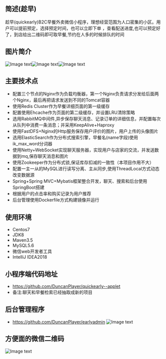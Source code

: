 ## 简述(趁早)
趁早(quickearly)B2C早餐外卖微信小程序，理想经营范围为人口密集的小区。用户可以提前预定，选择预定时间，也可以立即下单
，查看配送进度,也可以预定好了，到店给出二维码即可取早餐,节约在人多的时候排队的时间
## 图片简介
![Image text](https://img-blog.csdnimg.cn/20200618164827314.JPG)![Image text](https://img-blog.csdnimg.cn/20200618165007312.JPG)![Image text](https://img-blog.csdnimg.cn/20200618165133218.JPG)
## 主要技术点
- 配置三个节点的Nginx作为负载均衡器，第一个Nginx负责请求分发给后面两个Nginx，最后再把请求发送到不同的Tomcat容器
- 使用Redis Cluster作为早餐详细页面的第一级缓存
- 配置使用Ehcache作为页面的第二级缓存，并设置LRU清除策略
- 选用RabbitMQ中间件,异步保存聊天消息、记录订单的详细信息，并配置每次从队列中消费一条消息；并采用KeepAlive+Haproxy
- 使用FastDFS+Nginx的Http服务保存用户评价的图片，用户上传的头像图片
- 选用ElasticSearch作为分布式搜索引擎，早餐名(name字段)使用ik_max_word分词器
- 使用Netty+WebSocket实现聊天服务器，实现用户与店家的交流，并发送数据到mq,保存聊天消息和图片
- 使用Zookeeper作为分布式锁,保证库存扣减的一致性（本项目作用不大）
- 配置一主一从的MySQL进行读写分离、主从同步,使用ThreadLocal方式动态改变数据源
- Spring+Spring MVC+Mybatis框架整合开发，聊天、搜索和后台使用SpringBoot搭建
- 根据用户的点击率和购买记录为用户推荐
- 后台管理使用Dockerfile方式构建镜像并运行
## 使用环境
- Centos7
- JDK8
- Maven3.5
- MySQL5.6
- 微信web开发者工具
- IntelliJ IDEA2018
## 小程序端代码地址
- https://github.com/DuncanPlayer/quickearly--applet
- 备注:聊天和早餐检索已经抽取成新的项目
## 后台管理程序
- https://github.com/DuncanPlayer/earlyadmin
![Image text](https://img-blog.csdnimg.cn/20200618165414530.JPG?x-oss-process=image/watermark,type_ZmFuZ3poZW5naGVpdGk,shadow_10,text_aHR0cHM6Ly9ibG9nLmNzZG4ubmV0L2R1bl9jYW4=,size_16,color_FFFFFF,t_70)
## 方便面的微信二维码
![Image text](https://img-blog.csdnimg.cn/20200618165509306.JPG)
